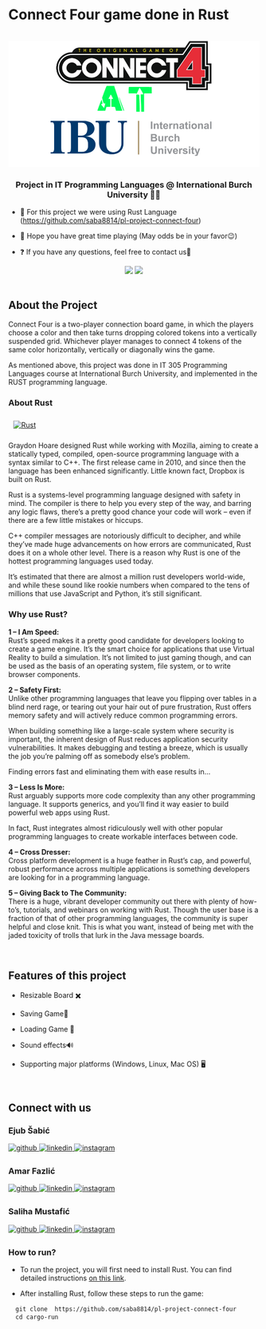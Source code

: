 # Connect Four game done in Rust 

<!-- PROJECT LOGO -->
<br />
<div align="center">
  <a href="https://github.com/saba8814/pl-project-connect-four">
    <img src="logo.png" alt="Logo">
  </a>

### Project in IT Programming Languages @ International Burch University 👨‍💻</div>  
  

- 🔭 For this project we were using Rust Language
(https://github.com/saba8814/pl-project-connect-four)  
  

- 🌱 Hope you have great time playing (May odds be in your favor😉)  
  

- ❓ If you have any questions, feel free to contact us🤖  
  
  
<div align="center">
   <img src="https://user-images.githubusercontent.com/90252317/211016527-4e3019b1-30a7-4db7-be76-608833845697.jpg" width="425"/> <img src="https://user-images.githubusercontent.com/90252317/211016897-de0e3771-3fe3-42c2-ba75-5d494633fce0.jpg" width="425"/> 
  
 </div> 

<br/>  

<!-- ABOUT PROJECT-->
## About the Project 

Connect Four is a two-player connection board game, in which the players choose a color and then take turns dropping colored tokens into a vertically suspended grid. Whichever player manages to connect 4 tokens of the same color horizontally, vertically or diagonally wins the game.

As mentioned above, this project was done in IT 305 Programming Languages course at International Burch University, and implemented in the RUST programming language.



<!-- ABOUT RUST -->
### About Rust  


<a href="https://www.rust-lang.org/" target="_blank"><img style="margin: 10px" src="https://profilinator.rishav.dev/skills-assets/rust-plain.svg" alt="Rust" height="50" /></a>  

Graydon Hoare designed Rust while working with Mozilla, aiming to create a statically typed, compiled, open-source programming language with a syntax similar to C++. The first release came in 2010, and since then the language has been enhanced significantly. Little known fact, Dropbox is built on Rust.

Rust is a systems-level programming language designed with safety in mind. The compiler is there to help you every step of the way, and barring any logic flaws, there’s a pretty good chance your code will work – even if there are a few little mistakes or hiccups.

C++ compiler messages are notoriously difficult to decipher, and while they’ve made huge advancements on how errors are communicated, Rust does it on a whole other level. There is a reason why Rust is one of the hottest programming languages used today.

It’s estimated that there are almost a million rust developers world-wide, and while these sound like rookie numbers when compared to the tens of millions that use JavaScript and Python, it’s still significant.

### Why use Rust?

<b>1 – I Am Speed: </b>
<br>
Rust’s speed makes it a pretty good candidate for developers looking to create a game engine. It’s the smart choice for applications that use Virtual Reality to build a simulation. It’s not limited to just gaming though, and can be used as the basis of an operating system, file system, or to write browser components.

<b> 2 – Safety First: </b>
<br>
Unlike other programming languages that leave you flipping over tables in a blind nerd rage, or tearing out your hair out of pure frustration, Rust offers memory safety and will actively reduce common programming errors.

When building something like a large-scale system where security is important, the inherent design of Rust reduces application security vulnerabilities. It makes debugging and testing a breeze, which is usually the job you’re palming off as somebody else’s problem.

Finding errors fast and eliminating them with ease results in…

<b> 3 – Less Is More:</b>
<br>
Rust arguably supports more code complexity than any other programming language. It supports generics, and you’ll find it way easier to build powerful web apps using Rust.

In fact, Rust integrates almost ridiculously well with other popular programming languages to create workable interfaces between code.

<b> 4 – Cross Dresser: </b>
<br>
Cross platform development is a huge feather in Rust’s cap, and powerful, robust performance across multiple applications is something developers are looking for in a programming language.

<b> 5 – Giving Back to The Community:</b>
<br>
There is a huge, vibrant developer community out there with plenty of how-to’s, tutorials, and webinars on working with Rust. Though the user base is a fraction of that of other programming languages, the community is super helpful and close knit. This is what you want, instead of being met with the jaded toxicity of trolls that lurk in the Java message boards.

<br/>  


<!-- FEATURES-->
## Features of this project


- Resizable Board ✖️  
  

- Saving Game💾  
  

- Loading Game 🔁  
  

- Sound effects🔊  
  

- Supporting major platforms (Windows, Linux, Mac OS) 🖥️  
  


<br>


<!-- ABOUT TEAM MEMBERS -->
## Connect with us 


### Ejub Šabić  
<a href="https://github.com/https://github.com/saba8814" target="_blank">
<img src=https://img.shields.io/badge/github-%2324292e.svg?&style=for-the-badge&logo=github&logoColor=white alt=github style="margin-bottom: 5px;" />
</a>
<a href="https://linkedin.com/in/https://www.linkedin.com/in/ejub-sabic/" target="_blank">
<img src=https://img.shields.io/badge/linkedin-%231E77B5.svg?&style=for-the-badge&logo=linkedin&logoColor=white alt=linkedin style="margin-bottom: 5px;" />
</a>
<a href="https://instagram.com/ejub.sabic" target="_blank">
<img src=https://img.shields.io/badge/instagram-%23000000.svg?&style=for-the-badge&logo=instagram&logoColor=white alt=instagram style="margin-bottom: 5px;" />
</a>  
  



### Amar Fazlić  
<a href="https://github.com/https://github.com/amar-exe" target="_blank">
<img src=https://img.shields.io/badge/github-%2324292e.svg?&style=for-the-badge&logo=github&logoColor=white alt=github style="margin-bottom: 5px;" />
</a>
<a href="https://linkedin.com/in/https://www.linkedin.com/in/amar-fazlic-84b747184/" target="_blank">
<img src=https://img.shields.io/badge/linkedin-%231E77B5.svg?&style=for-the-badge&logo=linkedin&logoColor=white alt=linkedin style="margin-bottom: 5px;" />
</a>
<a href="https://instagram.com/amar.exe" target="_blank">
<img src=https://img.shields.io/badge/instagram-%23000000.svg?&style=for-the-badge&logo=instagram&logoColor=white alt=instagram style="margin-bottom: 5px;" />
</a>  
  



### Saliha Mustafić  
<a href="https://github.com/https://github.com/S-a-l-i-h-a" target="_blank">
<img src=https://img.shields.io/badge/github-%2324292e.svg?&style=for-the-badge&logo=github&logoColor=white alt=github style="margin-bottom: 5px;" />
</a>
<a href="https://linkedin.com/in/https://www.linkedin.com/in/saliha-mustafic/" target="_blank">
<img src=https://img.shields.io/badge/linkedin-%231E77B5.svg?&style=for-the-badge&logo=linkedin&logoColor=white alt=linkedin style="margin-bottom: 5px;" />
</a>
<a href="https://instagram.com/iamsaliha" target="_blank">
<img src=https://img.shields.io/badge/instagram-%23000000.svg?&style=for-the-badge&logo=instagram&logoColor=white alt=instagram style="margin-bottom: 5px;" />
</a>  
  

<br/>  
 

<!--HOW TO RUN -->
### How to run?  

- To run the project, you will first need to install Rust. You can find detailed instructions <a href="https://www.rust-lang.org/tools/install">on this link</a>.

- After installing Rust, follow these steps to run the game:
 ```
   git clone  https://github.com/saba8814/pl-project-connect-four
   cd cargo-run
   
   ```

 
